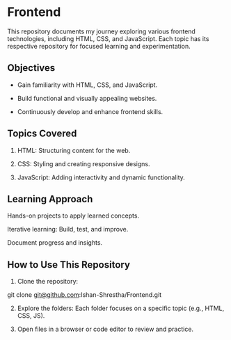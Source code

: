 # Frontend

This repository documents my journey exploring various frontend technologies, including HTML, CSS, and JavaScript. Each topic has its respective repository for focused learning and experimentation.

## Objectives

* Gain familiarity with HTML, CSS, and JavaScript.

* Build functional and visually appealing websites.

* Continuously develop and enhance frontend skills.


## Topics Covered

1. HTML: Structuring content for the web.


2. CSS: Styling and creating responsive designs.


3. JavaScript: Adding interactivity and dynamic functionality.



## Learning Approach

Hands-on projects to apply learned concepts.

Iterative learning: Build, test, and improve.

Document progress and insights.


## How to Use This Repository

1. Clone the repository:

git clone git@github.com:Ishan-Shrestha/Frontend.git

2. Explore the folders:
Each folder focuses on a specific topic (e.g., HTML, CSS, JS).


3. Open files in a browser or code editor to review and practice.
